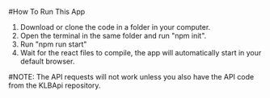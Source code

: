 #How To Run This App

1. Download or clone the code in a folder in your computer.
2. Open the terminal in the same folder and run "npm init".
3. Run "npm run start"
4. Wait for the react files to compile, the app will automatically start in your default browser.

#NOTE: The API requests will not work unless you also have the API code from the KLBApi repository.
